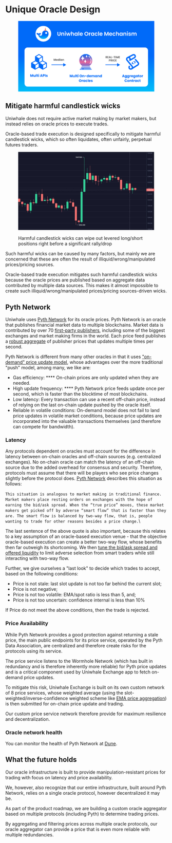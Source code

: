 # Unique Oracle Design

<figure><img src=".gitbook/assets/image (1).png" alt=""><figcaption></figcaption></figure>

## Mitigate harmful candlestick wicks&#x20;

Uniwhale does not require active market making by market makers, but instead relies on oracle prices to execute trades.

Oracle-based trade execution is designed specifically to mitigate harmful candlestick wicks, which so often liquidates, often unfairly, perpetual futures traders.

<figure><img src=".gitbook/assets/2022-11-22 08.32.31.jpg" alt=""><figcaption><p>Harmful candlestick wicks can wipe out levered long/short positions right before a significant rally/drop</p></figcaption></figure>

Such harmful wicks can be caused by many factors, but mainly we are concerned that these are often the result of illiquid/wrong/manipulated prices/pricing sources.

Oracle-based trade execution mitigates such harmful candlestick wicks because the oracle prices are published based on aggregate data contributed by multiple data sources. This makes it almost impossible to create such illiquid/wrong/manipulated prices/pricing sources-driven wicks.

## Pyth Network

Uniwhale uses [Pyth Network](https://pyth.network) for its oracle prices. Pyth Network is an oracle that publishes financial market data to multiple blockchains. Market data is contributed by over 70 [first-party publishers](https://pyth.network/publishers/), including some of the biggest exchanges and market making firms in the world. Each price feed publishes a [robust aggregate](https://docs.pyth.network/how-pyth-works/price-aggregation) of publisher prices that updates multiple times per second.

Pyth Network is different from many other oracles in that it uses ["on-demand" price update model](https://docs.pyth.network/consume-data/on-demand), whose advantages over the more traditional "push" model, among many, we like are:&#x20;

* Gas efficiency: **** On-chain prices are only updated when they are needed.
* High update frequency: **** Pyth Network price feeds update once per second, which is faster than the blocktime of most blockchains.
* Low latency: Every transaction can use a recent off-chain price, instead of relying on the last on-chain update pushed by the oracle itself.
* Reliable in volatile conditions: On-demand model does not fail to land price updates in volatile market conditions, because price updates are incorporated into the valuable transactions themselves (and therefore can compete for bandwidth).

### Latency

Any protocols dependent on oracles must account for the difference in latency between on-chain oracles and off-chain sources (e.g. centralized exchanges). No on-chain oracle can match the latency of an off-chain source due to the added overhead for consensus and security. Therefore, protocols must assume that there will be players who see price changes slightly before the protocol does. [Pyth Network](https://docs.pyth.network/consume-data/best-practices#latency) describes this situation as follows:

`This situation is analogous to market making in traditional finance. Market makers place resting orders on exchanges with the hope of earning the bid/ask spread. When the “true price” moves, these market makers get picked off by adverse “smart flow” that is faster than they are. The smart flow is balanced by two-way flow, that is, people wanting to trade for other reasons besides a price change.`\


The last sentence of the above quote is also important, because this relates to a key assumption of an oracle-based execution venue - that the objective oracle-based execution can create a better two-way flow, whose benefits then far outweigh its shortcoming. We then [tune the bid/ask spread and offered liquidity](execution.md#risk-management) to limit adverse selection from smart traders while still interacting with two-way flow.

Further, we give ourselves a "last look" to decide which trades to accept, based on the following conditions:

* Price is not stale: last slot update is not too far behind the current slot;
* Price is not negative;
* Price is not too volatile: EMA/spot ratio is less than 5, and;
* Price is not too uncertain: confidence internal is less than 10%

If Price do not meet the above conditions, then the trade is rejected.

### Price Availability

While Pyth Network provides a good protection against returning a stale price, the main public endpoints for its price service, operated by the Pyth Data Association, are centralized and therefore create risks for the protocols using its service.

The price service listens to the Wormhole Network (which has built in redundancy and is therefore inherently more reliable) for Pyth price updates and is a critical component used by Uniwhale Exchange app to fetch on-demand price updates.

To mitigate this risk, Uniwhale Exchange is built on its own custom network of 8 price services, whose weighted average (using the slot-weighted/inverse-confidence weighted scheme like [EMA price aggregation](https://docs.pyth.network/how-pyth-works/ema-price-aggregation)) is then submitted for on-chain price update and trading.&#x20;

Our custom price service network therefore provide for maximum resilience and decentralization.

### Oracle network health

You can monitor the health of Pyth Network at [Dune](https://dune.com/cctdaniel/pyth-oracle).

## What the future holds

Our oracle infrastructure is built to provide manipulation-resistant prices for trading with focus on latency and price availability.

We, however, also recognize that our entire infrastructure, built around Pyth Network, relies on a single oracle protocol, however decentralized it may be.

As part of the product roadmap, we are building a custom oracle aggregator based on multiple protocols (including Pyth) to determine trading prices.

By aggregating and filtering prices across multiple oracle protocols, our oracle aggregator can provide a price that is even more reliable with multiple redundancies.

###



